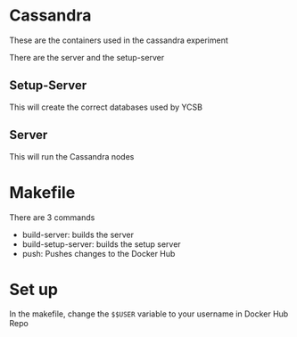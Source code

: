# Cassandra

These are the containers used in the cassandra experiment

There are the server and the setup-server

## Setup-Server

This will create the correct databases used by YCSB

## Server

This will run the Cassandra nodes



# Makefile
There are 3 commands

- build-server: builds the server
- build-setup-server: builds the setup server
- push: Pushes changes to the Docker Hub


# Set up

In the makefile, change the `$$USER` variable to your username in Docker Hub Repo

